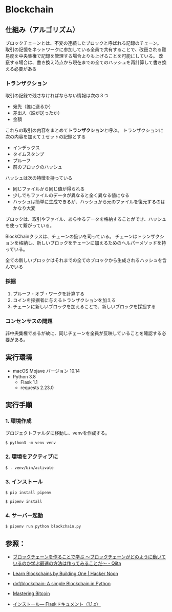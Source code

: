 # Blockchain

## 仕組み（アルゴリズム）

ブロックチェーンとは、不変の連続したブロックと呼ばれる記録のチェーン。
取引の記憶をネットワークに参加している全員で共有することで、改竄される難易度を中央集権で記録を管理する場合よりも上げることを可能にしている。
改竄する場合は、書き換え時点から現在までの全てのハッシュを再計算して書き換える必要がある

### トランザクション

取引の記録で残さなければならない情報は次の３つ

- 宛先（誰に送るか）
- 差出人（誰が送ったか）
- 金額

これらの取引の内容をまとめて**トランザクション**と呼ぶ。
トランザクションに次の内容を加えて１セットの記録とする

- インデックス
- タイムスタンプ
- プルーフ
- 前のブロックのハッシュ

ハッシュは次の特徴を持っている

- 同じファイルから同じ値が得られる
- 少しでもファイルのデータが異なると全く異なる値になる
- ハッシュは簡単に生成できるが、ハッシュから元のファイルを復元するのはかなり大変

ブロックは、取引やファイル、あらゆるデータを格納することができ、ハッシュを使って繋がっている。

BlockChainクラスは、チェーンの扱いを司っている。
チェーンはトランザクションを格納し、新しいブロックをチェーンに加えるためのヘルパーメソッドを持っている。

全ての新しいブロックはそれまでの全てのブロックから生成されるハッシュを含んでいる

### 採掘

1. プルーフ・オブ・ワークを計算する
2. コインを採掘者に与えるトランザクションを加える
3. チェーンに新しいブロックを加えることで、新しいブロックを採掘する

### コンセンサスの問題

非中央集権であるが故に、同じチェーンを全員が反映していることを確認する必要がある。

## 実行環境

- macOS Mojave バージョン 10.14
- Python 3.8
  - Flask 1.1
  - requests 2.23.0

## 実行手順

### 1. 環境作成

プロジェクトファルダに移動し、venvを作成する。
```
$ python3 -m venv venv
```

### 2. 環境をアクティブに

```
$ . venv/bin/activate
```

### 3. インストール

```
$ pip install pipenv
```

```
$ pipenv install
```

### 4. サーバー起動

```
$ pipenv run python blockchain.py
```

## 参照：

* [ブロックチェーンを作ることで学ぶ 〜ブロックチェーンがどのように動いているのか学ぶ最速の方法は作ってみることだ〜 - Qiita](https://qiita.com/hidehiro98/items/841ece65d896aeaa8a2a)

* [Learn Blockchains by Building One | Hacker Noon](https://hackernoon.com/learn-blockchains-by-building-one-117428612f46)

* [dvf/blockchain: A simple Blockchain in Python](https://github.com/dvf/blockchain/blob/master/blockchain.py)

* [Mastering Bitcoin](https://bitcoinbook.info/wp-content/translations/ja/book.pdf)

* [インストール— Flaskドキュメント（1.1.x）](https://flask.palletsprojects.com/en/1.1.x/installation/)
